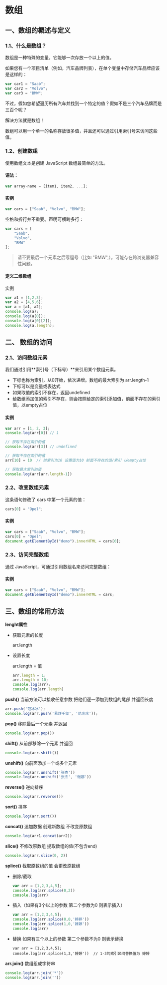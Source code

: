 # 数组

## 一、数组的概述与定义

### 1.1、什么是数组？

数组是一种特殊的变量，它能够一次存放一个以上的值。

如果您有一个项目清单（例如，汽车品牌列表），在单个变量中存储汽车品牌应该是这样的：

```javascript
var car1 = "Saab";
var car2 = "Volvo";
var car3 = "BMW"; 
```

不过，假如您希望遍历所有汽车并找到一个特定的值？假如不是三个汽车品牌而是三百个呢？

解决方法就是数组！

数组可以用一个单一的名称存放很多值，并且还可以通过引用索引号来访问这些值。

### 1.2、创建数组

使用数组文本是创建 JavaScript 数组最简单的方法。

#### 语法：

```js
var array-name = [item1, item2, ...];
```

#### 实例

```js
var cars = ["Saab", "Volvo", "BMW"];
```

空格和折行并不重要。声明可横跨多行：

```js
var cars = [
    "Saab",
    "Volvo",
    "BMW"
];
```

> 请不要最后一个元素之后写逗号（比如 "BMW",）。可能存在跨浏览器兼容性问题。

#### 定义二维数组

实例

```javascript
var a1 = [1,2,3];
var a2 = [4,5,6];
var a = [a1, a2];
console.log(a);
console.log(a[0]);
console.log(a[0][2]);
console.log(a.length);
```

## 二、 数组的访问

### 2.1、访问数组元素

我们通过引用**索引号（下标号）**来引用某个数组元素。

+ 下标也称为索引，从0开始，依次递增。数组的最大索引为 arr.length-1
+ 下标可以是变量或表达式
+ 如果取值的索引不存在，返回undefined
+ 给数组添加值的索引不存在，则会按照给定的索引添加值，前面不存在的索引值，以empty占位

#### 实例

```js
var arr = [1, 2, 3];
console.log(arr[0]) // 1

// 获取不存在索引的值
console.log(arr[3]) // undefined

// 获取不存在索引的值
arr[10] = 10  // 给索引为10 设置值为10 前面不存在的值/索引 以empty占位

// 获取最大索引的值
console.log(arr[arr.length-1])
```

### 2.2、改变数组元素

这条语句修改了 cars 中第一个元素的值：

```js
cars[0] = "Opel";
```

#### 实例

```js
var cars = ["Saab", "Volvo", "BMW"];
cars[0] = "Opel";
document.getElementById("demo").innerHTML = cars[0];
```

### 2.3、访问完整数组

通过 JavaScript，可通过引用数组名来访问完整数组：

#### 实例

```js
var cars = ["Saab", "Volvo", "BMW"];
document.getElementById("demo").innerHTML = cars; 
```

## 三、数组的常用方法

**lenght属性**

+ 获取元素的长度

  arr.length

+ 设置长度

  arr.length = 值

  ```javascript
  arr.length = 1;
  arr.length = 10;
  console.log(arr);
  console.log(arr.length)
  ```

**push()**  当前方法可以接收任意参数   把他们逐一添加到数组的尾部  并返回长度

```javascript
arr.push('范冰冰');
console.log(arr.push('易烊千玺', '范冰冰'));
```

**pop()**  移除最后一个元素 并返回

```javascript
console.log(arr.pop())
```

**shift()**  从前部移除一个元素  并返回

```javascript
console.log(arr.shift())
```

**unshift()**  向前面添加一个或多个元素

```javascript
console.log(arr.unshift('张杰'))
console.log(arr.unshift('张杰', '谢娜'))
```

**reverse()**  逆向排序

```javascript
console.log(arr.reverse())
```

**sort()**  排序

```javascript
console.log(arr.sort())
```

**concat()** 追加数据  创建新数组 不改变原数组

```javascript
console.log(arr1.concat(arr2))
```

**slice()**  不修改原数组 提取数组的值(不包含end)

```javascript
console.log(arr.slice(0, 2))
```

**splice()**  截取原数组的值  会更改原数组

+ 删除/截取

  ```javascript
  var arr = [1,2,3,4,5];
  console.log(arr.splice(0,2))
  console.log(arr)
  ```

+ 插入（如果有3个以上的参数 第二个参数为0 则表示插入）

  ```javascript
  var arr = [1,2,3,4,5];
  console.log(arr.splice(0,0,'婷婷'))
  console.log(arr.splice(1,0,'婷婷'))
  console.log(arr)
  ```

+ 替换 如果有三个以上的参数 第二个参数不为0  则表示替换

  ```
  var arr = [1,2,3,4,5];
  console.log(arr.splice(1,3,'婷婷'))  // 1-3的索引区间替换值为 婷婷
  ```

**arr.join()**  数组组成字符串

```javascript
console.log(arr.join('*'))
console.log(arr.join(''))
```